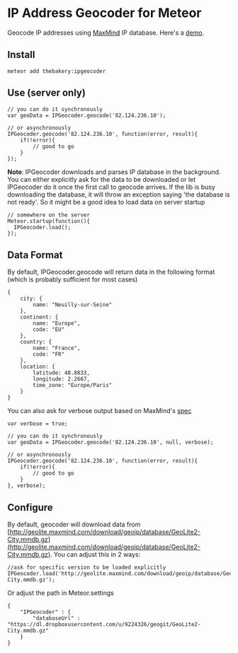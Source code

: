 # IP Address Geocoder for Meteor

Geocode IP addresses using [MaxMind](https://www.maxmind.com/) IP database. Here's a [demo](https://ipgeocoder.herokuapp.com/).

## Install

```
meteor add thebakery:ipgeocoder
```

## Use (server only)

```
// you can do it synchronously 
var geoData = IPGeocoder.geocode('82.124.236.10');

// or asynchronously
IPGeocoder.geocode('82.124.236.10', function(error, result){
	if(!error){
		// good to go
	}
});
```

**Note**: IPGeocoder downloads and parses IP database in the background. You can either explicitly ask for the data to be downloaded or let IPGeocoder do it once the first call to geocode arrives. If the lib is busy downloading the database, it will throw an exception saying 'the database is not ready'. So it might be a good idea to load data on server startup

```
// somewhere on the server
Meteor.startup(function(){
  IPGeocoder.load();
});
```

## Data Format

By default, IPGeocoder.geocode will return data in the following format (which is probably sufficient for most cases)

```
{
	city: {
		name: "Neuilly-sur-Seine"
	},
	continent: {
		name: "Europe",
		code: "EU"
	},
	country: {
		name: "France",
		code: "FR"
	},
	location: {
		latitude: 48.8833,
		longitude: 2.2667,
		time_zone: "Europe/Paris"
	}
}
``` 

You can also ask for verbose output based on MaxMind's [spec](http://dev.maxmind.com/geoip/geoip2/web-services/)

```
var verbose = true;

// you can do it synchronously 
var geoData = IPGeocoder.geocode('82.124.236.10', null, verbose);

// or asynchronously
IPGeocoder.geocode('82.124.236.10', function(error, result){
	if(!error){
		// good to go
	}
}, verbose);
```    

## Configure

By default, geocoder will download data from [http://geolite.maxmind.com/download/geoip/database/GeoLite2-City.mmdb.gz](http://geolite.maxmind.com/download/geoip/database/GeoLite2-City.mmdb.gz). You can adjust this in 2 ways:

```
//ask for specific version to be loaded explicitly
IPGeocoder.load('http://geolite.maxmind.com/download/geoip/database/GeoLite2-City.mmdb.gz');
``` 

Or adjust the path in Meteor.settings 

```
{
	"IPGeocoder" : {
		"databaseUrl" : "https://dl.dropboxusercontent.com/u/9224326/geogit/GeoLite2-City.mmdb.gz"
	}
}
```
